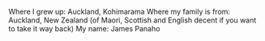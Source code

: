 Where I grew up: Auckland, Kohimarama
Where my family is from: Auckland, New Zealand (of Maori, Scottish and English decent if you want to take it way back)
My name: James Panaho